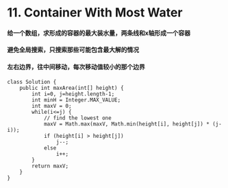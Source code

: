 # 11. Container With Most Water
#### 给一个数组，求形成的容器的最大装水量，两条线和x轴形成一个容器
#### 避免全局搜索，只搜索那些可能包含最大解的情况
#### 左右边界，往中间移动，每次移动值较小的那个边界


    class Solution {
        public int maxArea(int[] height) {
            int i=0, j=height.length-1;
            int minH = Integer.MAX_VALUE;
            int maxV = 0;
            while(i<=j) {
                // find the lowest one
                maxV = Math.max(maxV, Math.min(height[i], height[j]) * (j-i));
                if (height[i] > height[j])
                    j--;
                else
                    i++;
            }
            return maxV;
        }
    }

